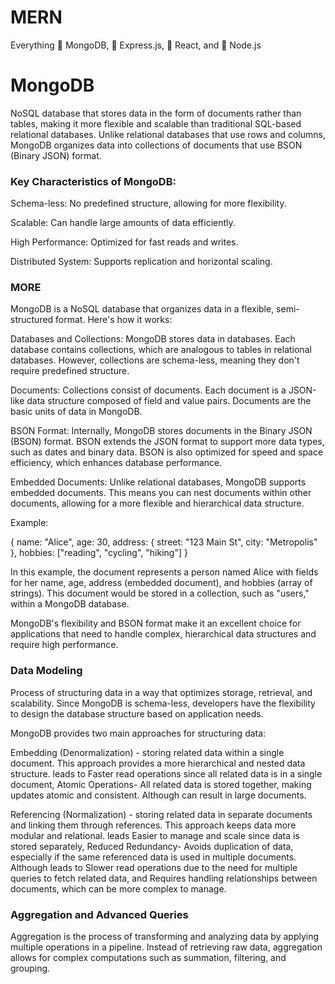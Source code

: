# MERN
Everything 🔐 MongoDB, 🏢 Express.js, 🔦 React, and 🤖 Node.js

# MongoDB
NoSQL database that stores data in the form of documents rather than tables, making it more flexible and scalable than traditional SQL-based relational databases. Unlike relational databases that use rows and columns, MongoDB organizes data into collections of documents that use BSON (Binary JSON) format.

### Key Characteristics of MongoDB:

Schema-less: No predefined structure, allowing for more flexibility.

Scalable: Can handle large amounts of data efficiently.

High Performance: Optimized for fast reads and writes.

Distributed System: Supports replication and horizontal scaling.

### MORE
MongoDB is a NoSQL database that organizes data in a flexible, semi-structured format. Here's how it works:

Databases and Collections: MongoDB stores data in databases. Each database contains collections, which are analogous to tables in relational databases. However, collections are schema-less, meaning they don't require predefined structure.

Documents: Collections consist of documents. Each document is a JSON-like data structure composed of field and value pairs. Documents are the basic units of data in MongoDB.

BSON Format: Internally, MongoDB stores documents in the Binary JSON (BSON) format. BSON extends the JSON format to support more data types, such as dates and binary data. BSON is also optimized for speed and space efficiency, which enhances database performance.

Embedded Documents: Unlike relational databases, MongoDB supports embedded documents. This means you can nest documents within other documents, allowing for a more flexible and hierarchical data structure.

Example:

{
    name: "Alice",
    age: 30,
    address: {
        street: "123 Main St",
        city: "Metropolis"
    },
    hobbies: ["reading", "cycling", "hiking"]
}

In this example, the document represents a person named Alice with fields for her name, age, address (embedded document), and hobbies (array of strings). This document would be stored in a collection, such as "users," within a MongoDB database.

MongoDB's flexibility and BSON format make it an excellent choice for applications that need to handle complex, hierarchical data structures and require high performance.

### Data Modeling
Process of structuring data in a way that optimizes storage, retrieval, and scalability. Since MongoDB is schema-less, developers have the flexibility to design the database structure based on application needs.

MongoDB provides two main approaches for structuring data:

Embedding (Denormalization) - storing related data within a single document. This approach provides a more hierarchical and nested data structure. leads to Faster read operations since all related data is in a single document, Atomic Operations- All related data is stored together, making updates atomic and consistent. Although can result in large documents.

Referencing (Normalization) - storing related data in separate documents and linking them through references. This approach keeps data more modular and relational. leads Easier to manage and scale since data is stored separately, Reduced Redundancy- Avoids duplication of data, especially if the same referenced data is used in multiple documents. Although leads to Slower read operations due to the need for multiple queries to fetch related data, and Requires handling relationships between documents, which can be more complex to manage.

### Aggregation and Advanced Queries
Aggregation is the process of transforming and analyzing data by applying multiple operations in a pipeline. Instead of retrieving raw data, aggregation allows for complex computations such as summation, filtering, and grouping.



